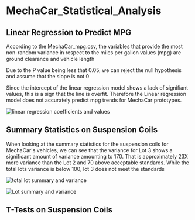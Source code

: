 # MechaCar_Statistical_Analysis

## Linear Regression to Predict MPG

According to the MechaCar_mpg.csv, the variables that provide the most non-random variance in respect to the miles per gallon values (mpg) are ground clearance and vehicle length 

Due to the P value being less that 0.05, we can reject the null hypothesis and assume that the slope is not 0 


Since the intercept of the linear regression model shows a lack of signifiant values, this is a sign that the line is overfit. Therefore the Linear regression model does not accurately predict mpg trends for MechaCar prototypes.  

![linear regression coefficients and values]( https://github.com/ChristopheGarcia1/MechaCar_Statistical_Analysis/linear_regression_model.png)

## Summary Statistics on Suspension Coils

When looking at the summary statistics for the suspension coils for MechaCar's vehicles, we can see that the variance for Lot 3 shows a significant amount of variance amounting to 170. That is approximately 23X more variance than the Lot 2 and 70 above acceptable standards. While the total lots variance is below 100, lot 3 does not meet the standards

![total lot summary and variance]( https://github.com/ChristopheGarcia1/MechaCar_Statistical_Analysis/total_summary.png)

![Lot summary and variance]( https://github.com/ChristopheGarcia1/MechaCar_Statistical_Analysis/lot_summary.png)


## T-Tests on Suspension Coils


